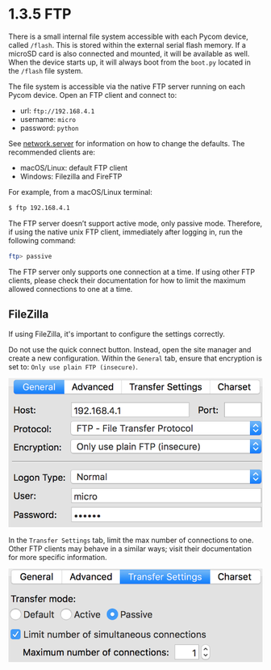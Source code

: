 # 1.3.5 FTP

There is a small internal file system accessible with each Pycom device, called `/flash`. This is stored within the external serial flash memory. If a microSD card is also connected and mounted, it will be available as well. When the device starts up, it will always boot from the `boot.py` located in the `/flash` file system.

The file system is accessible via the native FTP server running on each Pycom device. Open an FTP client and connect to:

* url: `ftp://192.168.4.1`
* username: `micro`
* password: `python`

See [network.server](../../5.-firmware-and-api-reference/pycom/network/wlan.md) for information on how to change the defaults. The recommended clients are:

* macOS/Linux: default FTP client
* Windows: Filezilla and FireFTP

For example, from a macOS/Linux terminal:

```bash
$ ftp 192.168.4.1
```

The FTP server doesn’t support active mode, only passive mode. Therefore, if using the native unix FTP client, immediately after logging in, run the following command:

```bash
ftp> passive
```

The FTP server only supports one connection at a time. If using other FTP clients, please check their documentation for how to limit the maximum allowed connections to one at a time.

## FileZilla

If using FileZilla, it's important to configure the settings correctly.

Do not use the quick connect button. Instead, open the site manager and create a new configuration. Within the `General` tab, ensure that encryption is set to: `Only use plain FTP (insecure)`.

![](../../.gitbook/assets/filezilla-settings-1.png)

In the `Transfer Settings` tab, limit the max number of connections to one. Other FTP clients may behave in a similar ways; visit their documentation for more specific information.

![](../../.gitbook/assets/filezilla-settings-2.png)


